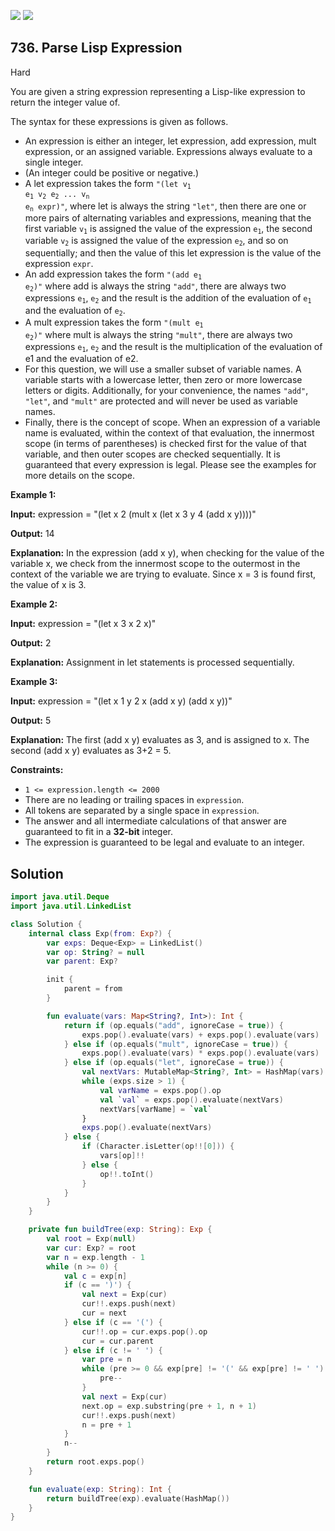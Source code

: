 [![](https://img.shields.io/github/stars/javadev/LeetCode-in-Kotlin?label=Stars&style=flat-square)](https://github.com/javadev/LeetCode-in-Kotlin)
[![](https://img.shields.io/github/forks/javadev/LeetCode-in-Kotlin?label=Fork%20me%20on%20GitHub%20&style=flat-square)](https://github.com/javadev/LeetCode-in-Kotlin/fork)

## 736\. Parse Lisp Expression

Hard

You are given a string expression representing a Lisp-like expression to return the integer value of.

The syntax for these expressions is given as follows.

*   An expression is either an integer, let expression, add expression, mult expression, or an assigned variable. Expressions always evaluate to a single integer.
*   (An integer could be positive or negative.)
*   A let expression takes the form <code>"(let v<sub>1</sub> e<sub>1</sub> v<sub>2</sub> e<sub>2</sub> ... v<sub>n</sub> e<sub>n</sub> expr)"</code>, where let is always the string `"let"`, then there are one or more pairs of alternating variables and expressions, meaning that the first variable <code>v<sub>1</sub></code> is assigned the value of the expression <code>e<sub>1</sub></code>, the second variable <code>v<sub>2</sub></code> is assigned the value of the expression <code>e<sub>2</sub></code>, and so on sequentially; and then the value of this let expression is the value of the expression `expr`.
*   An add expression takes the form <code>"(add e<sub>1</sub> e<sub>2</sub>)"</code> where add is always the string `"add"`, there are always two expressions <code>e<sub>1</sub></code>, <code>e<sub>2</sub></code> and the result is the addition of the evaluation of <code>e<sub>1</sub></code> and the evaluation of <code>e<sub>2</sub></code>.
*   A mult expression takes the form <code>"(mult e<sub>1</sub> e<sub>2</sub>)"</code> where mult is always the string `"mult"`, there are always two expressions <code>e<sub>1</sub></code>, <code>e<sub>2</sub></code> and the result is the multiplication of the evaluation of e1 and the evaluation of e2.
*   For this question, we will use a smaller subset of variable names. A variable starts with a lowercase letter, then zero or more lowercase letters or digits. Additionally, for your convenience, the names `"add"`, `"let"`, and `"mult"` are protected and will never be used as variable names.
*   Finally, there is the concept of scope. When an expression of a variable name is evaluated, within the context of that evaluation, the innermost scope (in terms of parentheses) is checked first for the value of that variable, and then outer scopes are checked sequentially. It is guaranteed that every expression is legal. Please see the examples for more details on the scope.

**Example 1:**

**Input:** expression = "(let x 2 (mult x (let x 3 y 4 (add x y))))"

**Output:** 14

**Explanation:** In the expression (add x y), when checking for the value of the variable x, we check from the innermost scope to the outermost in the context of the variable we are trying to evaluate. Since x = 3 is found first, the value of x is 3.

**Example 2:**

**Input:** expression = "(let x 3 x 2 x)"

**Output:** 2

**Explanation:** Assignment in let statements is processed sequentially.

**Example 3:**

**Input:** expression = "(let x 1 y 2 x (add x y) (add x y))"

**Output:** 5

**Explanation:** The first (add x y) evaluates as 3, and is assigned to x. The second (add x y) evaluates as 3+2 = 5.

**Constraints:**

*   `1 <= expression.length <= 2000`
*   There are no leading or trailing spaces in `expression`.
*   All tokens are separated by a single space in `expression`.
*   The answer and all intermediate calculations of that answer are guaranteed to fit in a **32-bit** integer.
*   The expression is guaranteed to be legal and evaluate to an integer.

## Solution

```kotlin
import java.util.Deque
import java.util.LinkedList

class Solution {
    internal class Exp(from: Exp?) {
        var exps: Deque<Exp> = LinkedList()
        var op: String? = null
        var parent: Exp?

        init {
            parent = from
        }

        fun evaluate(vars: Map<String?, Int>): Int {
            return if (op.equals("add", ignoreCase = true)) {
                exps.pop().evaluate(vars) + exps.pop().evaluate(vars)
            } else if (op.equals("mult", ignoreCase = true)) {
                exps.pop().evaluate(vars) * exps.pop().evaluate(vars)
            } else if (op.equals("let", ignoreCase = true)) {
                val nextVars: MutableMap<String?, Int> = HashMap(vars)
                while (exps.size > 1) {
                    val varName = exps.pop().op
                    val `val` = exps.pop().evaluate(nextVars)
                    nextVars[varName] = `val`
                }
                exps.pop().evaluate(nextVars)
            } else {
                if (Character.isLetter(op!![0])) {
                    vars[op]!!
                } else {
                    op!!.toInt()
                }
            }
        }
    }

    private fun buildTree(exp: String): Exp {
        val root = Exp(null)
        var cur: Exp? = root
        var n = exp.length - 1
        while (n >= 0) {
            val c = exp[n]
            if (c == ')') {
                val next = Exp(cur)
                cur!!.exps.push(next)
                cur = next
            } else if (c == '(') {
                cur!!.op = cur.exps.pop().op
                cur = cur.parent
            } else if (c != ' ') {
                var pre = n
                while (pre >= 0 && exp[pre] != '(' && exp[pre] != ' ') {
                    pre--
                }
                val next = Exp(cur)
                next.op = exp.substring(pre + 1, n + 1)
                cur!!.exps.push(next)
                n = pre + 1
            }
            n--
        }
        return root.exps.pop()
    }

    fun evaluate(exp: String): Int {
        return buildTree(exp).evaluate(HashMap())
    }
}
```
